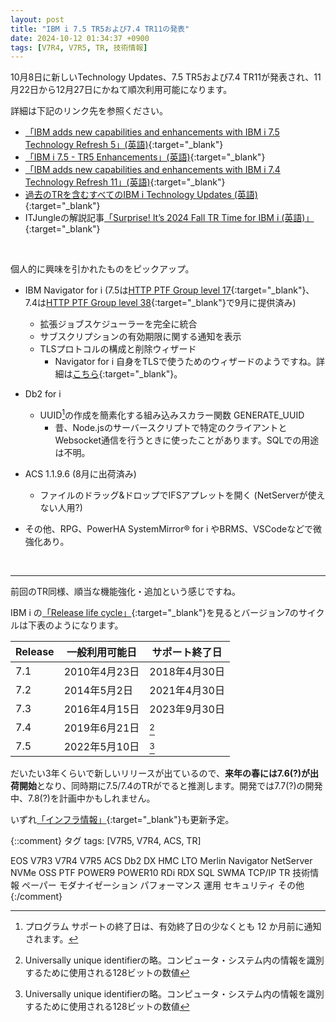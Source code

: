 ```yaml
---
layout: post
title: "IBM i 7.5 TR5および7.4 TR11の発表"
date: 2024-10-12 01:34:37 +0900
tags: [V7R4, V7R5, TR, 技術情報]
---
```

10月8日に新しいTechnology Updates、7.5 TR5および7.4 TR11が発表され、11月22日から12月27日にかねて順次利用可能になります。

詳細は下記のリンク先を参照ください。
* [「IBM adds new capabilities and enhancements with IBM i 7.5 Technology Refresh 5」(英語)](https://www.ibm.com/docs/en/announcements/i-75-tr5){:target="_blank"}
* [「IBM i 7.5 - TR5 Enhancements」(英語)](https://www.ibm.com/support/pages/ibm-i-75-tr5-enhancements){:target="_blank"}
* [「IBM adds new capabilities and enhancements with IBM i 7.4 Technology Refresh 11」(英語)](https://www.ibm.com/docs/en/announcements/i-74-tr11){:target="_blank"}
* [過去のTRを含むすべてのIBM i Technology Updates (英語)](https://www.ibm.com/support/pages/ibm-i-technology-updates){:target="_blank"}
* ITJungleの解説記事[「Surprise! It’s 2024 Fall TR Time for IBM i (英語)」](https://www.itjungle.com/2024/10/09/surprise-its-2024-fall-tr-time-for-ibm-i/){:target="_blank"}


<br>

個人的に興味を引かれたものをピックアップ。
* IBM Navigator for i (7.5は[HTTP PTF Group level 17](https://www.ibm.com/mysupport/s/fix-information/aDr3p000000gGHs/fi0065376?language=ja){:target="_blank"}、7.4は[HTTP PTF Group level 38](https://www.ibm.com/mysupport/s/fix-information/aDr3p000000gGHs/fi0065376?language=ja){:target="_blank"}で9月に提供済み)
  - 拡張ジョブスケジューラーを完全に統合
  - サブスクリプションの有効期限に関する通知を表示
  - TLSプロトコルの構成と削除ウィザード
    + Navigator for i 自身をTLSで使うためのウィザードのようですね。詳細は[こちら](https://www.ibm.com/support/pages/node/667835){:target="_blank"}。

* Db2 for i
  - UUID[^1]の作成を簡素化する組み込みスカラー関数 GENERATE_UUID
    + 昔、Node.jsのサーバースクリプトで特定のクライアントとWebsocket通信を行うときに使ったことがあります。SQLでの用途は不明。

* ACS 1.1.9.6 (8月に出荷済み)
  - ファイルのドラッグ&ドロップでIFSアプレットを開く (NetServerが使えない人用?)

* その他、RPG、PowerHA SystemMirror® for i やBRMS、VSCodeなどで微強化あり。

<br>
<hr>

前回のTR同様、順当な機能強化・追加という感じですね。

IBM i の[「Release life cycle」](https://www.ibm.com/support/pages/release-life-cycle){:target="_blank"}を見るとバージョン7のサイクルは下表のようになります。

|Release|一般利用可能日|サポート終了日|
|-------|-------------|-------------|
|7.1|2010年4月23日|2018年4月30日|
|7.2|2014年5月2日|2021年4月30日|
|7.3|2016年4月15日|2023年9月30日|
|7.4|2019年6月21日|[^2]|
|7.5|2022年5月10日|[^2]|

だいたい3年くらいで新しいリリースが出ているので、**来年の春には7.6(?)が出荷開始**となり、同時期に7.5/7.4のTRがでると推測します。開発では7.7(?)の開発中、7.8(?)を計画中かもしれません。

いずれ[「インフラ情報」](/GuriPages/Infra/){:target="_blank"}も更新予定。

[^1]: プログラム サポートの終了日は、有効終了日の少なくとも 12 か月前に通知されます。
[^2]: Universally unique identifierの略。コンピュータ・システム内の情報を識別するために使用される128ビットの数値


{::comment}
タグ
tags: [V7R5, V7R4, ACS, TR]

EOS
V7R3
V7R4
V7R5
ACS
Db2
DX
HMC
LTO
Merlin
Navigator
NetServer
NVMe
OSS
PTF
POWER9
POWER10
RDi
RDX
SQL
SWMA
TCP/IP
TR
技術情報
ペーパー
モダナイゼーション
パフォーマンス
運用
セキュリティ
その他
{:/comment}
